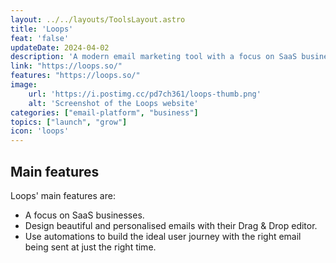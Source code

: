 ```yaml
---
layout: ../../layouts/ToolsLayout.astro
title: 'Loops'
feat: 'false'
updateDate: 2024-04-02
description: 'A modern email marketing tool with a focus on SaaS businesses. Loops is the perfect platform to send marketing and transactional emails.'
link: "https://loops.so/"
features: "https://loops.so/"
image:
    url: 'https://i.postimg.cc/pd7ch361/loops-thumb.png'
    alt: 'Screenshot of the Loops website'
categories: ["email-platform", "business"]
topics: ["launch", "grow"]
icon: 'loops'
---
```



## Main features

Loops' main features are:

- A focus on SaaS businesses.
- Design beautiful and personalised emails with their Drag & Drop editor.
- Use automations to build the ideal user journey with the right email being sent at just the right time.